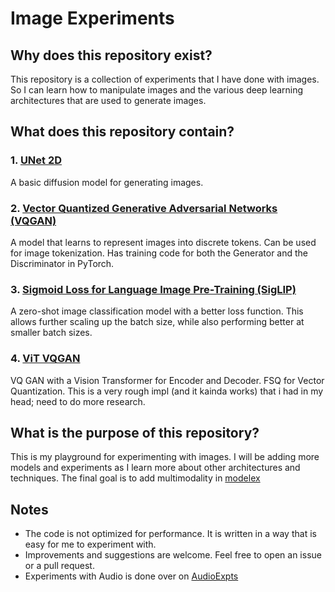 # Image Experiments
## Why does this repository exist?
This repository is a collection of experiments that I have done with images. So I can learn how to manipulate images and the various deep learning architectures that are used to generate images.

## What does this repository contain?
### 1. [UNet 2D](model/unet_2d/unet_2d.py)
A basic diffusion model for generating images.

### 2. [Vector Quantized Generative Adversarial Networks (VQGAN)](model/vqgan/vqgan.py)
A model that learns to represent images into discrete tokens. Can be used for image tokenization. Has training code for both the Generator and the Discriminator in PyTorch.

### 3. [Sigmoid Loss for Language Image Pre-Training (SigLIP)](model/siglip/siglip.py)
A zero-shot image classification model with a better loss function. This allows further scaling up the batch size, while also performing better at smaller batch sizes.

### 4. [ViT VQGAN](model/vit_vqgan/model.py)
VQ GAN with a Vision Transformer for Encoder and Decoder. FSQ for Vector Quantization. This is a very rough impl (and it kainda works) that i had in my head; need to do more research. 

## What is the purpose of this repository?
This is my playground for experimenting with images. I will be adding more models and experiments as I learn more about other architectures and techniques.
The final goal is to add multimodality in [modelex](https://github.com/andrew264/modelex)

## Notes
- The code is not optimized for performance. It is written in a way that is easy for me to experiment with.
- Improvements and suggestions are welcome. Feel free to open an issue or a pull request.
- Experiments with Audio is done over on [AudioExpts](https://github.com/andrew264/AudioExpts)